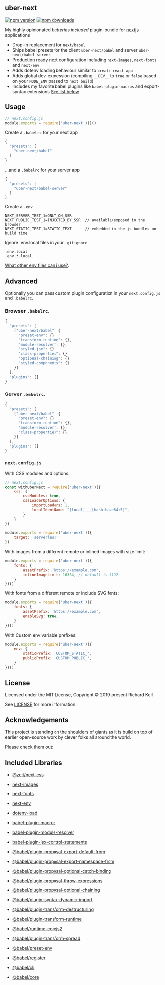 uber-next
------------

[![npm version](https://img.shields.io/npm/v/uber-next.svg?style=flat-square)](https://www.npmjs.com/package/uber-next)
[![npm downloads](https://img.shields.io/npm/dm/uber-next.svg?style=flat-square)](https://www.npmjs.com/package/uber-next)

My highly opinionated *batteries included* plugin-bundle for [nextjs](https://nextjs.org/) applications

- Drop-in replacement for `next/babel`
- Ships babel presets for the client `uber-next/babel` and server `uber-next/babel-server`
- Production ready next configuration including `next-images`, `next-fonts` and `next-env`
- Adds dotenv loading behaviour similar to `create-react-app`
- Adds global dev-expression (compiling `__DEV__` to `true` or `false` based on your `NODE_ENV` passed to `next build`)
- Includes my favorite babel plugins like `babel-plugin-macros` and export-syntax extensions [See list below](#included-libraries)


## Usage

```js
// next.config.js
module.exports = require('uber-next')()()
```

Create a `.babelrc` for your next app

```js
{
  "presets": [
    "uber-next/babel"
  ]
}
```

...and a `.babelrc` for your server app

```js
{
  "presets": [
    "uber-next/babel-server"
  ]
}
```

Create a `.env`

```
NEXT_SERVER_TEST_1=ONLY_ON_SSR
NEXT_PUBLIC_TEST_1=INJECTED_BY_SSR  // available/exposed in the browser
NEXT_STATIC_TEST_1=STATIC_TEXT      // embedded in the js bundles on build time
```

Ignore .env.local files in your `.gitignore`

```
.env.local
.env.*.local
```

[What other env files can i use?](https://github.com/formatlos/dotenv-load#what-other-env-files-can-i-use).


## Advanced

Optionally you can pass custom plugin configuration in your `next.config.js` and `.babelrc`.

### Browser `.babelrc`.

```js
{
  "presets": [
    ["uber-next/babel", {
      "preset-env": {},
      "transform-runtime": {},
      "module-resolver": {},
      "styled-jsx": {},
      "class-properties": {}
      "optional-chaining": {}
      "styled-components": {}
    }]
  ],
  "plugins": []
}
```

### Server `.babelrc`.

```js
{
  "presets": [
    ["uber-next/babel", {
      "preset-env": {},
      "transform-runtime": {},
      "module-resolver": {},
      "class-properties": {}
    }]
  ],
  "plugins": []
}
```


### `next.config.js`


With CSS modules and options:

```js
// next.config.js
const withUberNext = require('uber-next')({
    css: {
        cssModules: true,
        cssLoaderOptions: {
            importLoaders: 1,
            localIdentName: "[local]___[hash:base64:5]",
        }
    }
})

module.exports = require('uber-next')({
    target: 'serverless'
})
```


With images from a different remote or inlined images with size limit:

```js
module.exports = require('uber-next')({
    fonts: {
        assetPrefix: 'https://example.com',
        inlineImageLimit: 16384, // default is 8192
    }
})()
```


With fonts from a different remote or include SVG fonts:

```js
module.exports = require('uber-next')({
    fonts: {
        assetPrefix: 'https://example.com',
        enableSvg: true,
    }
})()
```


With Custom env variable prefixes:

```js
module.exports = require('uber-next')({
    env: {
        staticPrefix: 'CUSTOM_STATIC_',
        publicPrefix: 'CUSTOM_PUBLIC_',
    }
})()
```


## License

Licensed under the MIT License, Copyright © 2019-present Richard Keil

See [LICENSE](./LICENSE) for more information.


## Acknowledgements

This project is standing on the shoulders of giants as it is build on top
of earlier open-source work by clever folks all around the world.

Please check them out:

## Included Libraries

- [@zeit/next-css](https://www.npmjs.com/package/@zeit/next-css)
- [next-images](https://www.npmjs.com/package/next-images)
- [next-fonts](https://www.npmjs.com/package/next-fonts)
- [next-env](https://www.npmjs.com/package/next-env)
- [dotenv-load](https://www.npmjs.com/package/dotenv-load)

- [babel-plugin-macros](https://www.npmjs.com/package/babel-plugin-macros)
- [babel-plugin-module-resolver](https://www.npmjs.com/package/babel-plugin-module-resolver)
- [babel-plugin-jsx-control-statements](https://www.npmjs.com/package/babel-plugin-jsx-control-statements)
- [@babel/plugin-proposal-export-default-from](https://www.npmjs.com/package/@babel/plugin-proposal-export-default-from)
- [@babel/plugin-proposal-export-namespace-from](https://www.npmjs.com/package/@babel/plugin-proposal-export-namespace-from)
- [@babel/plugin-proposal-optional-catch-binding](https://www.npmjs.com/package/@babel/plugin-proposal-optional-catch-binding)
- [@babel/plugin-proposal-throw-expressions](https://www.npmjs.com/package/@babel/plugin-proposal-throw-expressions)
- [@babel/plugin-proposal-optional-chaining](https://www.npmjs.com/package/@babel/plugin-proposal-optional-chaining)
- [@babel/plugin-syntax-dynamic-import](https://www.npmjs.com/package/@babel/plugin-syntax-dynamic-import)
- [@babel/plugin-transform-destructuring](https://www.npmjs.com/package/@babel/plugin-transform-destructuring)
- [@babel/plugin-transform-runtime](https://www.npmjs.com/package/@babel/plugin-transform-runtime)
- [@babel/runtime-corejs2](https://www.npmjs.com/package/@babel/runtime-corejs2)
- [@babel/plugin-transform-spread](https://www.npmjs.com/package/@babel/plugin-transform-spread)
- [@babel/preset-env](https://www.npmjs.com/package/@babel/preset-env)
- [@babel/register](https://www.npmjs.com/package/@babel/register)
- [@babel/cli](https://www.npmjs.com/package/@babel/cli)
- [@babel/core](https://www.npmjs.com/package/@babel/core)
